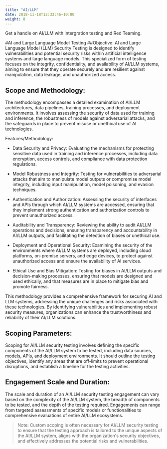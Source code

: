```yaml
---
title: "AI/LLM"
date: 2018-11-18T12:33:46+10:00
weight: 8
---
```

Get a handle on AI/LLM with intergration testing and Red Teaming. 


#AI and Large Language Model Testing
##Objective:
AI and Large Language Model (LLM) Security Testing is designed to identify vulnerabilities and potential security risks within artificial intelligence systems and large language models. This specialized form of testing focuses on the integrity, confidentiality, and availability of AI/LLM systems, aiming to ensure that they operate securely and are resilient against manipulation, data leakage, and unauthorized access.

## Scope and Methodology:
The methodology encompasses a detailed examination of AI/LLM architectures, data pipelines, training processes, and deployment environments. It involves assessing the security of data used for training and inference, the robustness of models against adversarial attacks, and the safeguards in place to prevent misuse or unethical use of AI technologies.

Features/Methodology:

- Data Security and Privacy: Evaluating the mechanisms for protecting sensitive data used in training and inference processes, including data encryption, access controls, and compliance with data protection regulations.

- Model Robustness and Integrity: Testing for vulnerabilities to adversarial attacks that aim to manipulate model outputs or compromise model integrity, including input manipulation, model poisoning, and evasion techniques.

- Authentication and Authorization: Assessing the security of interfaces and APIs through which AI/LLM systems are accessed, ensuring that they implement strong authentication and authorization controls to prevent unauthorized access.

- Auditability and Transparency: Reviewing the ability to audit AI/LLM operations and decisions, ensuring transparency and accountability in AI/LLM outputs, and facilitating the detection of biases or unethical use.

- Deployment and Operational Security: Examining the security of the environments where AI/LLM systems are deployed, including cloud platforms, on-premise servers, and edge devices, to protect against unauthorized access and ensure the availability of AI services.

- Ethical Use and Bias Mitigation: Testing for biases in AI/LLM outputs and decision-making processes, ensuring that models are designed and used ethically, and that measures are in place to mitigate bias and promote fairness.

This methodology provides a comprehensive framework for securing AI and LLM systems, addressing the unique challenges and risks associated with these technologies. By identifying vulnerabilities and implementing robust security measures, organizations can enhance the trustworthiness and reliability of their AI/LLM solutions.

## Scoping Parameters:
Scoping for AI/LLM security testing involves defining the specific components of the AI/LLM system to be tested, including data sources, models, APIs, and deployment environments. It should outline the testing objectives, identify any areas that are off-limits to prevent operational disruptions, and establish a timeline for the testing activities.

## Engagement Scale and Duration:
The scale and duration of an AI/LLM security testing engagement can vary based on the complexity of the AI/LLM system, the breadth of components to be tested, and the depth of the testing required. Engagements can range from targeted assessments of specific models or functionalities to comprehensive evaluations of entire AI/LLM ecosystems.

> Note: Custom scoping is often necessary for AI/LLM security testing to ensure that the testing approach is tailored to the unique aspects of the AI/LLM system, aligns with the organization's security objectives, and effectively addresses the potential risks and vulnerabilities.
